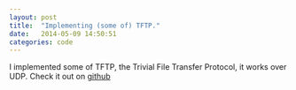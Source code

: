 ```yaml
---
layout: post
title:  "Implementing (some of) TFTP."
date:   2014-05-09 14:50:51
categories: code
---
```


I implemented some of TFTP, the Trivial File Transfer Protocol, it works over UDP. Check it out on [github](https://github.com/franbull/tftp)
